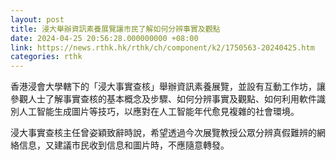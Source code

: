 ```yaml
---
layout: post
title: 浸大舉辦資訊素養展覽讓市民了解如何分辨事實及觀點
date: 2024-04-25 20:56:28.000000000 +08:00
link: https://news.rthk.hk/rthk/ch/component/k2/1750563-20240425.htm
categories: rthk
---
```


香港浸會大學轄下的「浸大事實查核」舉辦資訊素養展覽，並設有互動工作坊，讓參觀人士了解事實查核的基本概念及步驟、如何分辨事實及觀點、如何利用軟件識別人工智能生成圖片等技巧，以應對在人工智能年代愈見複雜的社會環境。

浸大事實查核主任曾姿穎致辭時說，希望透過今次展覽教授公眾分辨真假難辨的網絡信息，又建議市民收到信息和圖片時，不應隨意轉發。
